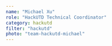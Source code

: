 ```yaml
---
name: "Michael Xu"
role: "HackUTD Technical Coordinator"
category: hackutd
filter: "hackutd"
photo: "team-hackutd-michael"
---
```

